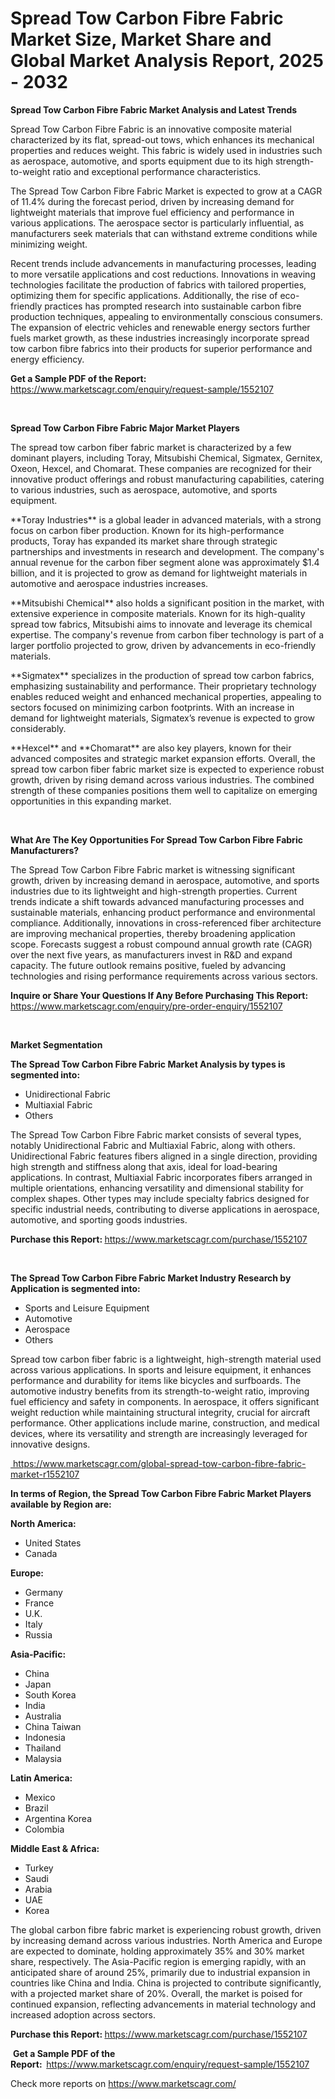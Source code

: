 <p><h1>Spread Tow Carbon Fibre Fabric Market Size, Market Share and Global Market Analysis Report, 2025 - 2032</h1></p><p><strong>Spread Tow Carbon Fibre Fabric Market Analysis and Latest Trends</strong></p>
<p><p>Spread Tow Carbon Fibre Fabric is an innovative composite material characterized by its flat, spread-out tows, which enhances its mechanical properties and reduces weight. This fabric is widely used in industries such as aerospace, automotive, and sports equipment due to its high strength-to-weight ratio and exceptional performance characteristics. </p><p>The Spread Tow Carbon Fibre Fabric Market is expected to grow at a CAGR of 11.4% during the forecast period, driven by increasing demand for lightweight materials that improve fuel efficiency and performance in various applications. The aerospace sector is particularly influential, as manufacturers seek materials that can withstand extreme conditions while minimizing weight. </p><p>Recent trends include advancements in manufacturing processes, leading to more versatile applications and cost reductions. Innovations in weaving technologies facilitate the production of fabrics with tailored properties, optimizing them for specific applications. Additionally, the rise of eco-friendly practices has prompted research into sustainable carbon fibre production techniques, appealing to environmentally conscious consumers. The expansion of electric vehicles and renewable energy sectors further fuels market growth, as these industries increasingly incorporate spread tow carbon fibre fabrics into their products for superior performance and energy efficiency.</p></p>
<p><strong>Get a Sample PDF of the Report:&nbsp;</strong> <a href="https://www.marketscagr.com/enquiry/request-sample/1552107?utm_campaign=2634&utm_medium=2&utm_source=Github&utm_content=ia&utm_term=02042025&utm_id=spread-tow-carbon-fibre-fabric">https://www.marketscagr.com/enquiry/request-sample/1552107</a></p>
<p>&nbsp;</p>
<p><strong>Spread Tow Carbon Fibre Fabric Major Market Players</strong></p>
<p><p>The spread tow carbon fiber fabric market is characterized by a few dominant players, including Toray, Mitsubishi Chemical, Sigmatex, Gernitex, Oxeon, Hexcel, and Chomarat. These companies are recognized for their innovative product offerings and robust manufacturing capabilities, catering to various industries, such as aerospace, automotive, and sports equipment.</p><p>**Toray Industries** is a global leader in advanced materials, with a strong focus on carbon fiber production. Known for its high-performance products, Toray has expanded its market share through strategic partnerships and investments in research and development. The company's annual revenue for the carbon fiber segment alone was approximately $1.4 billion, and it is projected to grow as demand for lightweight materials in automotive and aerospace industries increases.</p><p>**Mitsubishi Chemical** also holds a significant position in the market, with extensive experience in composite materials. Known for its high-quality spread tow fabrics, Mitsubishi aims to innovate and leverage its chemical expertise. The company's revenue from carbon fiber technology is part of a larger portfolio projected to grow, driven by advancements in eco-friendly materials.</p><p>**Sigmatex** specializes in the production of spread tow carbon fabrics, emphasizing sustainability and performance. Their proprietary technology enables reduced weight and enhanced mechanical properties, appealing to sectors focused on minimizing carbon footprints. With an increase in demand for lightweight materials, Sigmatex’s revenue is expected to grow considerably.</p><p>**Hexcel** and **Chomarat** are also key players, known for their advanced composites and strategic market expansion efforts. Overall, the spread tow carbon fiber fabric market size is expected to experience robust growth, driven by rising demand across various industries. The combined strength of these companies positions them well to capitalize on emerging opportunities in this expanding market.</p></p>
<p>&nbsp;</p>
<p><strong>What Are The Key Opportunities For Spread Tow Carbon Fibre Fabric Manufacturers?</strong></p>
<p><p>The Spread Tow Carbon Fibre Fabric market is witnessing significant growth, driven by increasing demand in aerospace, automotive, and sports industries due to its lightweight and high-strength properties. Current trends indicate a shift towards advanced manufacturing processes and sustainable materials, enhancing product performance and environmental compliance. Additionally, innovations in cross-referenced fiber architecture are improving mechanical properties, thereby broadening application scope. Forecasts suggest a robust compound annual growth rate (CAGR) over the next five years, as manufacturers invest in R&D and expand capacity. The future outlook remains positive, fueled by advancing technologies and rising performance requirements across various sectors.</p></p>
<p><strong>Inquire or Share Your Questions If Any Before Purchasing This Report:</strong> <a href="https://www.marketscagr.com/enquiry/pre-order-enquiry/1552107?utm_campaign=2634&utm_medium=2&utm_source=Github&utm_content=ia&utm_term=02042025&utm_id=spread-tow-carbon-fibre-fabric">https://www.marketscagr.com/enquiry/pre-order-enquiry/1552107</a></p>
<p>&nbsp;</p>
<p><strong>Market Segmentation</strong></p>
<p><strong>The Spread Tow Carbon Fibre Fabric Market Analysis by types is segmented into:</strong></p>
<p><ul><li>Unidirectional Fabric</li><li>Multiaxial Fabric</li><li>Others</li></ul></p>
<p><p>The Spread Tow Carbon Fibre Fabric market consists of several types, notably Unidirectional Fabric and Multiaxial Fabric, along with others. Unidirectional Fabric features fibers aligned in a single direction, providing high strength and stiffness along that axis, ideal for load-bearing applications. In contrast, Multiaxial Fabric incorporates fibers arranged in multiple orientations, enhancing versatility and dimensional stability for complex shapes. Other types may include specialty fabrics designed for specific industrial needs, contributing to diverse applications in aerospace, automotive, and sporting goods industries.</p></p>
<p><strong>Purchase this Report:&nbsp;</strong><a href="https://www.marketscagr.com/purchase/1552107?utm_campaign=2634&utm_medium=2&utm_source=Github&utm_content=ia&utm_term=02042025&utm_id=spread-tow-carbon-fibre-fabric">https://www.marketscagr.com/purchase/1552107</a></p>
<p>&nbsp;</p>
<p><strong>The Spread Tow Carbon Fibre Fabric Market Industry Research by Application is segmented into:</strong></p>
<p><ul><li>Sports and Leisure Equipment</li><li>Automotive</li><li>Aerospace</li><li>Others</li></ul></p>
<p><p>Spread tow carbon fiber fabric is a lightweight, high-strength material used across various applications. In sports and leisure equipment, it enhances performance and durability for items like bicycles and surfboards. The automotive industry benefits from its strength-to-weight ratio, improving fuel efficiency and safety in components. In aerospace, it offers significant weight reduction while maintaining structural integrity, crucial for aircraft performance. Other applications include marine, construction, and medical devices, where its versatility and strength are increasingly leveraged for innovative designs.</p></p>
<p><a href="https://www.marketscagr.com/global-spread-tow-carbon-fibre-fabric-market-r1552107?utm_campaign=2634&utm_medium=2&utm_source=Github&utm_content=ia&utm_term=02042025&utm_id=spread-tow-carbon-fibre-fabric">&nbsp;https://www.marketscagr.com/global-spread-tow-carbon-fibre-fabric-market-r1552107</a></p>
<p><strong>In terms of Region, the Spread Tow Carbon Fibre Fabric Market Players available by Region are:</strong></p>
<p>
    <p> <strong> North America: </strong>
        <ul>
            <li>United States</li>
            <li>Canada</li>
        </ul>
        </p> 
    <p> <strong> Europe: </strong>
        <ul>
            <li>Germany</li>
            <li>France</li>
            <li>U.K.</li>
            <li>Italy</li>
            <li>Russia</li>
        </ul>
        </p> 
    <p> <strong> Asia-Pacific: </strong>
        <ul>
            <li>China</li>
            <li>Japan</li>
            <li>South Korea</li>
            <li>India</li>
            <li>Australia</li>
            <li>China Taiwan</li>
            <li>Indonesia</li>
            <li>Thailand</li>
            <li>Malaysia</li>
        </ul>
        </p> 
    <p> <strong> Latin America: </strong>
        <ul>
            <li>Mexico</li>
            <li>Brazil</li>
            <li>Argentina Korea</li>
            <li>Colombia</li>
        </ul>
        </p> 
    <p> <strong> Middle East & Africa: </strong>
        <ul>
            <li>Turkey</li>
            <li>Saudi</li>
            <li>Arabia</li>
            <li>UAE</li>
            <li>Korea</li>
        </ul>
    </p>
    </p>
<p><p>The global carbon fibre fabric market is experiencing robust growth, driven by increasing demand across various industries. North America and Europe are expected to dominate, holding approximately 35% and 30% market share, respectively. The Asia-Pacific region is emerging rapidly, with an anticipated share of around 25%, primarily due to industrial expansion in countries like China and India. China is projected to contribute significantly, with a projected market share of 20%. Overall, the market is poised for continued expansion, reflecting advancements in material technology and increased adoption across sectors.</p></p>
<p><strong>Purchase this Report: </strong><a href="https://www.marketscagr.com/purchase/1552107?utm_campaign=2634&utm_medium=2&utm_source=Github&utm_content=ia&utm_term=02042025&utm_id=spread-tow-carbon-fibre-fabric">https://www.marketscagr.com/purchase/1552107</a></p>
<p>&nbsp;<strong>Get a Sample PDF of the Report:&nbsp;&nbsp;</strong><a href="https://www.marketscagr.com/enquiry/request-sample/1552107?utm_campaign=2634&utm_medium=2&utm_source=Github&utm_content=ia&utm_term=02042025&utm_id=spread-tow-carbon-fibre-fabric">https://www.marketscagr.com/enquiry/request-sample/1552107</a></p>
<p><strong></strong></p>
<p>Check more reports on <a href="https://www.marketscagr.com/?utm_campaign=2634&utm_medium=2&utm_source=Github&utm_content=ia&utm_term=02042025&utm_id=spread-tow-carbon-fibre-fabric">https://www.marketscagr.com/</a></p>